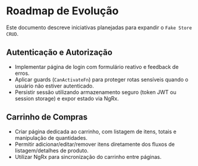 # Roadmap de Evolução

Este documento descreve iniciativas planejadas para expandir o `Fake Store CRUD`.

## Autenticação e Autorização

- Implementar página de login com formulário reativo e feedback de erros.
- Aplicar guards (`CanActivateFn`) para proteger rotas sensíveis quando o usuário não estiver autenticado.
- Persistir sessão utilizando armazenamento seguro (token JWT ou session storage) e expor estado via NgRx.

## Carrinho de Compras

- Criar página dedicada ao carrinho, com listagem de itens, totais e manipulação de quantidades.
- Permitir adicionar/editar/remover itens diretamente dos fluxos de listagem/detalhes de produto.
- Utilizar NgRx para sincronização do carrinho entre páginas.
